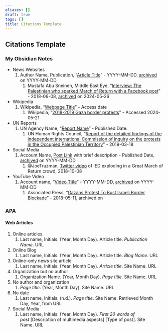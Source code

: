 ```yaml
---
aliases: []
draft: true
tags: []
title: Citations Template
---
```


## Citations Template

### My Obsidian Notes

- News Websites
    1. Author Name, Publication, “[Article Title]()” - YYYY-MM-DD, [archived]() on YYYY-MM-DD
        1. Mustafa Abu Sneineh, Middle East Eye, “[Interview: The Palestinian who sparked March of Return with a Facebook post](https://www.middleeasteye.net/news/interview-palestinian-who-sparked-march-return-facebook-post)” - 2018-06-08, [archived](https://web.archive.org/web/2/https://www.middleeasteye.net/news/interview-palestinian-who-sparked-march-return-facebook-post) on 2024-05-26
- Wikipedia
    1. Wikipedia, “[Webpage Title]()” - Access date
        1. Wikipedia, “[2018-2019 Gaza border protests](https://en.wikipedia.org/wiki/2018%E2%80%932019_Gaza_border_protests)” - Accessed 2024-05-21
- UN Reports
    1. UN Agency Name, “[Report Name]()” - Published Date.
        1. UN Human Rights Council, “[Report of the detailed findings of the independent international Commission of inquiry on the protests in the Occupied Palestinian Territory](https://www.ohchr.org/sites/default/files/HRBodies/HRC/RegularSessions/Session40/Documents/A_HRC_40_74_CRP2.pdf)” - 2019-03-18
- Social Media
    1. Account Name, [Post Link]() with brief description - Published Date, [archived]() on YYYY-MM-DD
        1. @JoeTruzman, [Twitter video](https://x.com/JoeTruzman/status/1049356940189392897) of IED exploding in a Great March of Return crowd, 2018-10-08
- YouTube Video
    1. Account name, “[Video Title]()” - YYYY-MM-DD, [archived]() on YYYY-MM-DD
        1. Associated Press, “[Gazans Protest To Bust Israeli Border Blockade](https://www.youtube.com/watch?v=6CxqQCfkoyA)” - 2018-05-11, archived on

### APA

#### Web Articles

1. Online articles
	1. Last name, Initials. (Year, Month Day). Article title. _Publication Name_. URL
2. Online Blog
	1. Last name, Initials. (Year, Month Day). Article title. _Blog Name_. URL
3. Online-only news site article
	1. Last name, Initials. (Year, Month Day). _Article title_. Site Name. URL
4. Organization but no author
	1. Organization Name. (Year, Month Day). _Page title_. Site Name. URL
5. No author and organization
	1. _Page title_. (Year, Month Day). Site Name. URL
6. No date
	1. Last name, Initials. (n.d.). _Page title_. Site Name. Retrieved Month Day, Year, from URL
7. Social Media
	1. Last name, Initials. (Year, Month Day). _First 20 words of post_ [Description of multimedia aspects] [Type of post]. Site Name. URL
